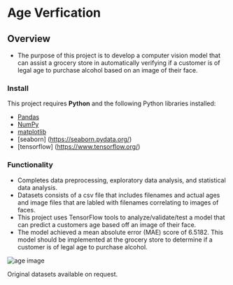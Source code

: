 # Age Verfication

## Overview

* The purpose of this project is to develop a computer vision model that can assist a grocery store in automatically verifying if a customer is of legal age to purchase alcohol based on an image of their face.

### Install

This project requires **Python** and the following Python libraries installed:

- [Pandas](http://pandas.pydata.org/)
- [NumPy](http://www.numpy.org/)
- [matplotlib](http://matplotlib.org/)
- [seaborn] (https://seaborn.pydata.org/)
- [tensorflow] (https://www.tensorflow.org/)

### Functionality

* Completes data preprocessing, exploratory data analysis, and statistical data analysis.
* Datasets consists of a csv file that includes filenames and actual ages and image files that are labled with filenames correlating to images of faces.
* This project uses TensorFlow tools to analyze/validate/test a model that can predict a customers age based off an image of their face.
* The model achieved a mean absolute error (MAE) score of 6.5182. This model should be implemented at the grocery store to determine if a customer is of legal age to purchase alcohol.

![age image](https://github.com/Bidesh-Ghosh/Data_Projects_TripleTen/assets/152648624/1eb2c5ee-decb-4320-a591-94a5b300d767)

Original datasets available on request.
